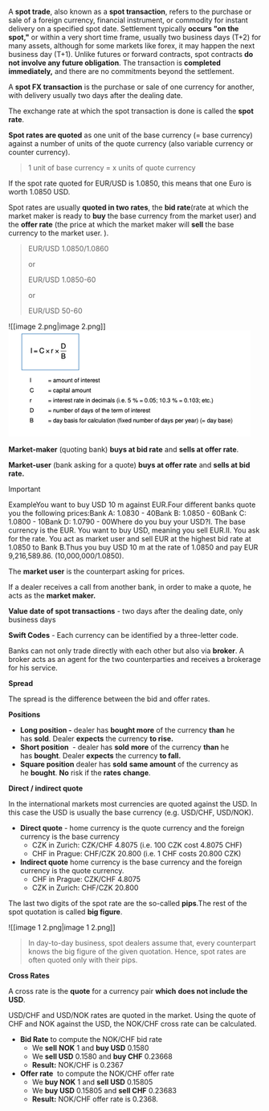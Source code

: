 A **spot trade**, also known as a **spot transaction**, refers to the purchase or sale of a foreign currency, financial instrument, or commodity for instant delivery on a specified spot date. Settlement typically **occurs "on the spot,"** or within a very short time frame, usually two business days (T+2) for many assets, although for some markets like forex, it may happen the next business day (T+1). Unlike futures or forward contracts, spot contracts **do not involve any future obligation**. The transaction is **completed immediately,** and there are no commitments beyond the settlement.

A **spot FX transaction** is the purchase or sale of one currency for another, with delivery usually two days after the dealing date.

The exchange rate at which the spot transaction is done is called the **spot rate**.

**Spot rates are quoted** as one unit of the base currency (= base currency) against a number of units of the quote currency (also variable currency or counter currency).

> 1 unit of base currency = x units of quote currency

If the spot rate quoted for EUR/USD is 1.0850, this means that one Euro is worth 1.0850 USD.

Spot rates are usually **quoted in two rates**, the **bid rate**(rate at which the market maker is ready to **buy** the base currency from the market user) and the **offer rate** (the price at which the market maker will **sell** the base currency to the market user. ).

> EUR/USD 1.0850/1.0860
> 
> or
> 
> EUR/USD 1.0850-60
> 
> or
> 
> EUR/USD 50-60

![[image 2.png|image 2.png]]
![image info](../image.png)

**Market-maker** (quoting bank) **buys at bid rate** and **sells at offer rate**.

**Market-user** (bank asking for a quote) **buys at offer rate** and **sells at bid rate.**

> [!important]  
> ExampleYou want to buy USD 10 m against EUR.Four different banks quote you the following prices:Bank A: 1.0830 - 40Bank B: 1.0850 - 60Bank C: 1.0800 - 10Bank D: 1.0790 - 00Where do you buy your USD?I. The base currency is the EUR. You want to buy USD, meaning you sell EUR.II. You ask for the rate. You act as market user and sell EUR at the highest bid rate at 1.0850 to Bank B.Thus you buy USD 10 m at the rate of 1.0850 and pay EUR 9,216,589.86. (10,000,000/1.0850).  

The **market user** is the counterpart asking for prices.

If a dealer receives a call from another bank, in order to make a quote, he acts as the **market maker.**

**Value date of spot transactions** - two days after the dealing date, only business days

**Swift Codes** - Each currency can be identified by a three-letter code.

Banks can not only trade directly with each other but also via **broker**. A broker acts as an agent for the two counterparties and receives a brokerage for his service.

**Spread**

The spread is the difference between the bid and offer rates.

**Positions**

- **Long position -** dealer has **bought more** of the currency **than** he has **sold**. Dealer **expects** the currency **to rise.**
- **Short position**  - dealer has **sold** **more** of the currency **than** he has **bought**. Dealer **expects** the currency **to fall.**
- **Square position** dealer has **sold** **same amount** of the currency as he **bought**. **No** risk if the **rates** **change**.

**Direct / indirect quote**

In the international markets most currencies are quoted against the USD. In this case the USD is usually the base currency (e.g. USD/CHF, USD/NOK).

- **Direct quote** - home currency is the quote currency and the foreign currency is the base currency
    - CZK in Zurich: CZK/CHF 4.8075 (i.e. 100 CZK cost 4.8075 CHF)
    - CHF in Prague: CHF/CZK 20.800 (i.e. 1 CHF costs 20.800 CZK)
- **Indirect quote** home currency is the base currency and the foreign currency is the quote currency.
    - CHF in Prague: CZK/CHF 4.8075
    - CZK in Zurich: CHF/CZK 20.800

The last two digits of the spot rate are the so-called **pips**.The rest of the spot quotation is called **big figure**.

![[image 1 2.png|image 1 2.png]]

> In day-to-day business, spot dealers assume that, every counterpart knows the big figure of the given quotation. Hence, spot rates are often quoted only with their pips.

**Cross Rates**

A cross rate is the **quote** for a currency pair **which** **does not include the USD**.

USD/CHF and USD/NOK rates are quoted in the market. Using the quote of CHF and NOK against the USD, the NOK/CHF cross rate can be calculated.

- **Bid Rate** to compute the NOK/CHF bid rate
    - We **sell** **NOK** 1 and **buy USD** 0.1580
    - We **sell USD** 0.1580 and **buy CHF** 0.23668
    - **Result:** NOK/CHF is 0.2367
- **Offer rate**  to compute the NOK/CHF offer rate
    - We **buy NOK** 1 and **sell USD** 0.15805
    - We **buy USD** 0.15805 and **sell CHF** 0.23683
    - **Result:** NOK/CHF offer rate is 0.2368.
